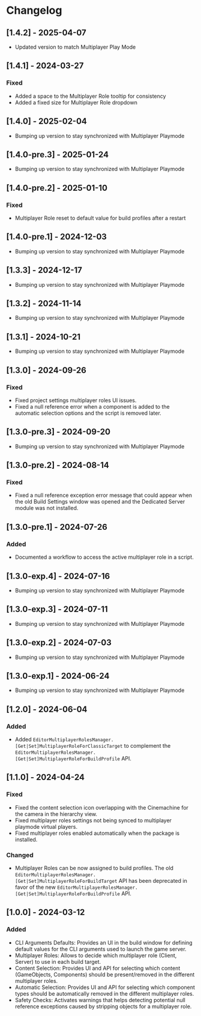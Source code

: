# Changelog

## [1.4.2] - 2025-04-07

- Updated version to match Multiplayer Play Mode

## [1.4.1] - 2024-03-27

### Fixed
- Added a space to the Multiplayer Role tooltip for consistency
- Added a fixed size for Multiplayer Role dropdown

## [1.4.0] - 2025-02-04

- Bumping up version to stay synchronized with Multiplayer Playmode

## [1.4.0-pre.3] - 2025-01-24

- Bumping up version to stay synchronized with Multiplayer Playmode

## [1.4.0-pre.2] - 2025-01-10

### Fixed
- Multiplayer Role reset to default value for build profiles after a restart

## [1.4.0-pre.1] - 2024-12-03

- Bumping up version to stay synchronized with Multiplayer Playmode

## [1.3.3] - 2024-12-17

- Bumping up version to stay synchronized with Multiplayer Playmode

## [1.3.2] - 2024-11-14

- Bumping up version to stay synchronized with Multiplayer Playmode

## [1.3.1] - 2024-10-21

- Bumping up version to stay synchronized with Multiplayer Playmode

## [1.3.0] - 2024-09-26

### Fixed
- Fixed project settings multiplayer roles UI issues.
- Fixed a null reference error when a component is added to the automatic selection options and the script is removed later.

## [1.3.0-pre.3] - 2024-09-20

- Bumping up version to stay synchronized with Multiplayer Playmode

## [1.3.0-pre.2] - 2024-08-14

### Fixed
- Fixed a null reference exception error message that could appear when the old Build Settings window was opened and the Dedicated Server module was not installed.

## [1.3.0-pre.1] - 2024-07-26

### Added
- Documented a workflow to access the active multiplayer role in a script.

## [1.3.0-exp.4] - 2024-07-16

- Bumping up version to stay synchronized with Multiplayer Playmode

## [1.3.0-exp.3] - 2024-07-11

- Bumping up version to stay synchronized with Multiplayer Playmode

## [1.3.0-exp.2] - 2024-07-03

- Bumping up version to stay synchronized with Multiplayer Playmode

## [1.3.0-exp.1] - 2024-06-24

- Bumping up version to stay synchronized with Multiplayer Playmode

## [1.2.0] - 2024-06-04

### Added
- Added `EditorMultiplayerRolesManager.[Get|Set]MultiplayerRoleForClassicTarget` to complement the `EditorMultiplayerRolesManager.[Get|Set]MultiplayerRoleForBuildProfile` API.

## [1.1.0] - 2024-04-24

### Fixed

- Fixed the content selection icon overlapping with the Cinemachine for the camera in the hierarchy view.
- Fixed multiplayer roles settings not being synced to multiplayer playmode virtual players.
- Fixed multiplayer roles enabled automatically when the package is installed.

### Changed

- Multiplayer Roles can be now assigned to build profiles. The old `EditorMultiplayerRolesManager.[Get|Set]MultiplayerRoleForBuildTarget` API has been deprecated in favor of the new `EditorMultiplayerRolesManager.[Get|Set]MultiplayerRoleForBuildProfile` API.

## [1.0.0] - 2024-03-12

### Added

- CLI Arguments Defaults: Provides an UI in the build window for defining default values for the CLI arguments used to launch the game server.
- Multiplayer Roles: Allows to decide which multiplayer role (Client, Server) to use in each build target.
- Content Selection: Provides UI and API for selecting which content (GameObjects, Components) should be present/removed in the different multiplayer roles.
- Automatic Selection: Provides UI and API for selecting which component types should be automatically removed in the different multiplayer roles.
- Safety Checks: Activates warnings that helps detecting potential null reference exceptions caused by stripping objects for a multiplayer role.
